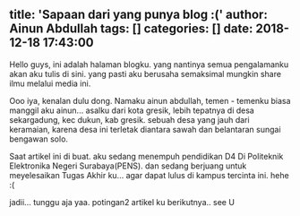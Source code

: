 title: 'Sapaan dari yang punya blog :('
author: Ainun Abdullah
tags: []
categories: []
date: 2018-12-18 17:43:00
---
Hello guys, ini adalah halaman blogku. yang nantinya semua pengalamanku akan aku tulis di sini. yang pasti aku berusaha semaksimal mungkin share ilmu melalui media ini. 

Ooo iya, kenalan dulu dong. Namaku ainun abdullah, temen - temenku biasa manggil aku ainun... asalku dari kota gresik, lebih tepatnya di desa sekargadung, kec dukun, kab gresik. sebuah desa yang jauh dari keramaian, karena desa ini terletak diantara sawah dan belantaran sungai bengawan solo. 

Saat artikel ini di buat. aku sedang menempuh pendidikan D4 Di Politeknik Elektronika Negeri Surabaya(PENS). dan sedang berjuang untuk  meyelesaikan Tugas Akhir ku...  agar dapat lulus di kampus tercinta ini. hehe :(

jadii... tunggu aja yaa. potingan2 artikel ku berikutnya.. see U






